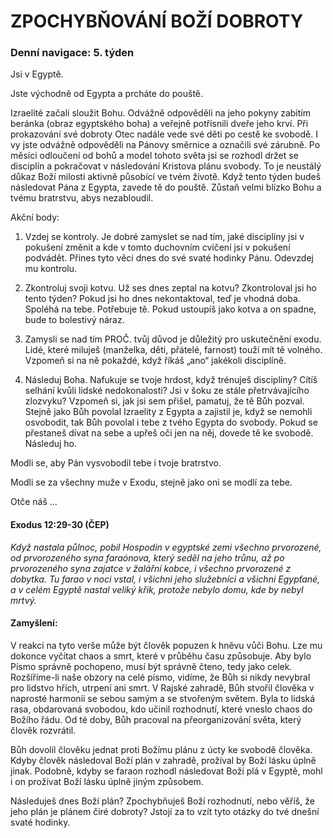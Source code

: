 # ZPOCHYBŇOVÁNÍ BOŽÍ DOBROTY

### Denní navigace: 5. týden

Jsi v Egyptě.

Jste východně od Egypta a prcháte do pouště.

Izraelité začali sloužit Bohu. Odvážně odpověděli na jeho pokyny zabitím beránka (obraz egyptského boha) a veřejně potřísnili dveře jeho krví. Při prokazování své dobroty Otec nadále vede své děti po cestě ke svobodě. I vy jste odvážně odpověděli na Pánovy směrnice a označili své zárubně. Po měsíci odloučení od bohů a model tohoto světa jsi se rozhodl držet se disciplín a pokračovat v následování Kristova plánu svobody. To je neustálý důkaz Boží milosti aktivně působící ve tvém životě. Když tento týden budeš následovat Pána z Egypta, zavede tě do pouště. Zůstaň velmi blízko Bohu a tvému bratrstvu, abys nezabloudil.  

Akční body:
1. Vzdej se kontroly. Je dobré zamyslet se nad tím, jaké disciplíny jsi v pokušení změnit a kde v tomto duchovním cvičení jsi v pokušení podvádět. Přines tyto věci dnes do své svaté hodinky Pánu. Odevzdej mu kontrolu.

2. Zkontroluj svoji kotvu. Už ses dnes zeptal na kotvu? Zkontroloval jsi ho tento týden? Pokud jsi ho dnes nekontaktoval, teď je vhodná doba. Spoléhá na tebe. Potřebuje tě. Pokud ustoupíš jako kotva a on spadne, bude to bolestivý náraz.

3. Zamysli se nad tím PROČ. tvůj důvod je důležitý pro uskutečnění exodu. Lidé, které miluješ (manželka, děti, přátelé, farnost) touží mít tě volného. Vzpomeň si na ně pokaždé, když říkáš „ano“ jakékoli disciplíně.

4. Následuj Boha. Nafukuje se tvoje hrdost, když trénuješ disciplíny? Cítíš selhání kvůli lidské nedokonalosti? Jsi v šoku ze stále přetrvávajícího zlozvyku? Vzpomeň si, jak jsi sem přišel, pamatuj, že tě Bůh pozval. Stejně jako Bůh povolal Izraelity z Egypta a zajistil je, když se nemohli osvobodit, tak Bůh povolal i tebe z tvého Egypta do svobody. Pokud se přestaneš dívat na sebe a upřeš oči jen na něj, dovede tě ke svobodě. Následuj ho.

Modli se, aby Pán vysvobodil tebe i tvoje bratrstvo.

Modli se za všechny muže v Exodu, stejně jako oni se modlí za tebe.

Otče náš …


#### Exodus 12:29-30 (ČEP)
*Když nastala půlnoc, pobil Hospodin v egyptské zemi všechno prvorozené, od prvorozeného syna faraónova, který seděl na jeho trůnu, až po prvorozeného syna zajatce v žalářní kobce, i všechno prvorozené z dobytka. Tu farao v noci vstal, i všichni jeho služebníci a všichni Egypťané, a v celém Egyptě nastal veliký křik, protože nebylo domu, kde by nebyl mrtvý.*

#### Zamyšlení:
V reakci na tyto verše může být člověk popuzen k hněvu vůči Bohu. Lze mu dokonce vyčítat chaos a smrt, které v průběhu času způsobuje. Aby bylo Písmo správně pochopeno, musí být správně čteno, tedy jako celek. Rozšíříme-li naše obzory na celé písmo, vidíme, že Bůh si nikdy nevybral pro lidstvo hřích, utrpení ani smrt. V Rajské zahradě, Bůh stvořil člověka v naprosté harmonii se sebou samým a se stvořeným světem. Byla to lidská rasa, obdarovaná svobodou, kdo učinil rozhodnutí, které vneslo chaos do Božího řádu. Od té doby, Bůh pracoval na přeorganizování světa, který člověk rozvrátil.

Bůh dovolil člověku jednat proti Božímu plánu z úcty ke svobodě člověka. Kdyby člověk následoval Boží plán v zahradě, prožíval by Boží lásku úplně jinak. Podobně, kdyby se faraon rozhodl následovat Boží plá v Egyptě, mohl i on prožívat Boží lásku úplně jiným způsobem.

Následuješ dnes Boží plán? Zpochybňuješ Boží rozhodnutí, nebo věříš, že jeho plán je plánem čiré dobroty? Jstojí za to vzít tyto otázky do tvé dnešní svaté hodinky.
